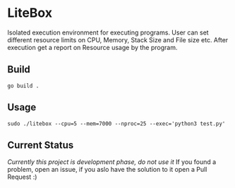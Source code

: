 # LiteBox

Isolated execution environment for executing programs. User can set different resource limits
on CPU, Memory, Stack Size and File size etc. After execution get a report on Resource usage
by the program.

## Build

`go build .`

## Usage

`sudo ./litebox --cpu=5 --mem=7000 --nproc=25 --exec='python3 test.py'`

## Current Status
*Currently this project is development phase, do not use it*
If you found a problem, open an issue, if you aslo have the solution to it open a Pull Request :)
